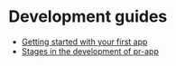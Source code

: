 # Development guides

* [Getting started with your first app](./getting-started-with-an-app.md)
* [Stages in the development of pr-app](./app-stages.md)